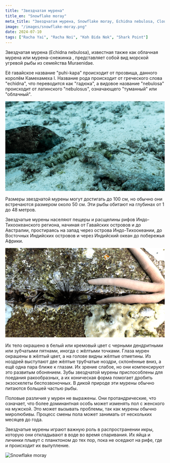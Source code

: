 ```yaml
---
title: "Звездчатая мурена"
title_en: "Snowflake moray"
meta_title: "Звездчатая мурена, Snowflake moray, Echidna nebulosa, Clouded moray"
image: "/images/snowflake-moray.png"
date: 2024-07-10
tags: ["Racha Yai", "Racha Noi", "Koh Bida Nok", "Shark Point"]
---
```


Звездчатая мурена (Echidna nebulosa), известная также как облачная мурена или мурена-снежинка , представляет собой вид морской угревой рыбы из семейства Muraenidae.

Её гавайское название "puhi-kapa" происходит от прозвища, данного королём Камехамеха I. Название рода происходит от греческого слова "echidna", что переводится как "гадюка", а видовое название "nebulosa" происходит от латинского "nebulosus", означающего "туманный" или "облачный".

![Snowflake moray](https://github.com/Muratov-Egor/diversnotes/blob/master/assets/images/snowflake-moray-2.png?raw=true "Snowflake moray")

Размеры звездчатой мурены могут достигать до 100 см, но обычно они встречаются размером около 50 см. Эти рыбы обитают на глубинах от 1 до 48 метров.

Звездчатые мурены населяют пещеры и расщелины рифов Индо-Тихоокеанского региона, начиная от Гавайских островов и до Австралии, простираясь на запад через острова Индо-Тихоокеании, до Восточных Индийских островов и через Индийский океан до побережья Африки.

![Snowflake moray](https://github.com/Muratov-Egor/diversnotes/blob/master/assets/images/snowflake-moray-3.png?raw=true "Snowflake moray")

Их тело окрашено в белый или кремовый цвет с черными дендритными или зубчатыми пятнами, иногда с жёлтыми точками. Глаза мурен окрашены в жёлтый цвет, а на голове видны жёлтые отметины. Из ноздрей выступают две жёлтые трубчатые ноздри, склонённые вниз, а ещё одна пара ближе к глазам. Их зрение слабое, но они компенсируют это развитым обонянием. Зубы звездчатой мурены приспособлены для поедания ракообразных, а их коническая форма помогает дробить экзоскелеты беспозвоночных. В дикой природе эти мурены обычно питаются большей частью рыбы.

Половые различия у мурен не выражены. Они протандрические, что означает, что более доминантная особь может изменять пол с женского на мужской. Это может вызывать проблемы, так как мурены обычно миролюбивы. Процесс смены пола может занимать от нескольких месяцев до года.

Звездчатые мурены играют важную роль в распространении икры, которую они откладывают в воде во время спаривания. Их яйца и личинки плывут с планктоном до тех пор, пока не оседают на рифе, где и происходит их вылупление.

![Snowflake moray](https://github.com/Muratov-Egor/diversnotes/blob/master/assets/images/snowflake-moray-4.png?raw=true "Snowflake moray")






